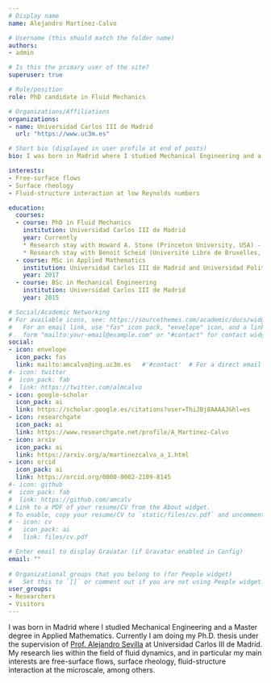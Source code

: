 ```yaml
---
# Display name
name: Alejandro Martínez-Calvo

# Username (this should match the folder name)
authors:
- admin

# Is this the primary user of the site?
superuser: true

# Role/position
role: PhD candidate in Fluid Mechanics

# Organizations/Affiliations
organizations:
- name: Universidad Carlos III de Madrid
  url: "https://www.uc3m.es"

# Short bio (displayed in user profile at end of posts)
bio: I was born in Madrid where I studied Mechanical Engineering and a Master degree in Applied Mathematics. Currently I am doing my Ph.D. thesis under the supervision of Prof. Alejandro Sevilla at Universidad Carlos III de Madrid. My research lies within the field of fluid dynamics, and in particular my main interests are free-surface flows, surface rheology, and fluid-structure interaction at the microscale, among others.

interests:
- Free-surface flows
- Surface rheology
- Fluid-structure interaction at low Reynolds numbers 

education:
  courses:
  - course: PhD in Fluid Mechanics
    institution: Universidad Carlos III de Madrid
    year: Currently
    * Research stay with Howard A. Stone (Princeton University, USA) - 2019
    * Research stay with Benoit Scheid (Université Libre de Bruxelles, Belgium) - 2018
  - course: MSc in Applied Mathematics
    institution: Universidad Carlos III de Madrid and Universidad Politécnica de Madrid
    year: 2017
  - course: BSc in Mechanical Engineering
    institution: Universidad Carlos III de Madrid
    year: 2015

# Social/Academic Networking
# For available icons, see: https://sourcethemes.com/academic/docs/widgets/#icons
#   For an email link, use "fas" icon pack, "envelope" icon, and a link in the
#   form "mailto:your-email@example.com" or "#contact" for contact widget.
social:
- icon: envelope
  icon_pack: fas
  link: mailto:amcalvo@ing.uc3m.es   #'#contact'  # For a direct email link, use "mailto:amcalvo@ing.uc3m.es"
#- icon: twitter
#  icon_pack: fab
#  link: https://twitter.com/almcalvo
- icon: google-scholar
  icon_pack: ai
  link: https://scholar.google.es/citations?user=ThiJBj8AAAAJ&hl=es
- icon: researchgate
  icon_pack: ai
  link: https://www.researchgate.net/profile/A_Martinez-Calvo
- icon: arxiv
  icon_pack: ai
  link: https://arxiv.org/a/martinezcalvo_a_1.html
- icon: orcid
  icon_pack: ai
  link: https://orcid.org/0000-0002-2109-8145
#- icon: github
#  icon_pack: fab
#  link: https://github.com/amcalv
# Link to a PDF of your resume/CV from the About widget.
# To enable, copy your resume/CV to `static/files/cv.pdf` and uncomment the lines below.  
# - icon: cv
#   icon_pack: ai
#   link: files/cv.pdf

# Enter email to display Gravatar (if Gravatar enabled in Config)
email: ""
  
# Organizational groups that you belong to (for People widget)
#   Set this to `[]` or comment out if you are not using People widget.  
user_groups:
- Researchers
- Visitors
---
```


I was born in Madrid where I studied Mechanical Engineering and a Master degree in Applied Mathematics. Currently I am doing my Ph.D. thesis under the supervision of <a href="http://fluidosuc3m.es/people/asevilla/">Prof. Alejandro Sevilla</a> at Universidad Carlos III de Madrid. My research lies within the field of fluid dynamics, and in particular my main interests are free-surface flows, surface rheology, fluid-structure interaction at the microscale, among others.
